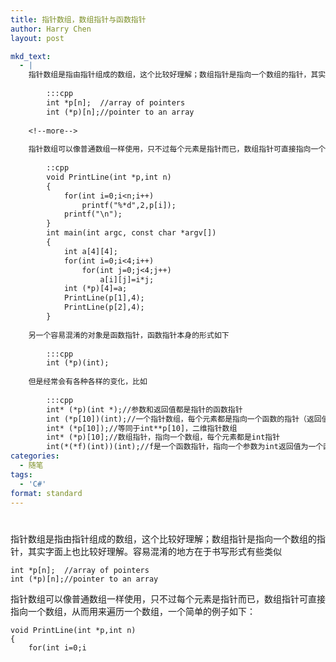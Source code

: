 ```yaml
---
title: 指针数组，数组指针与函数指针
author: Harry Chen
layout: post

mkd_text:
  - |
    指针数组是指由指针组成的数组，这个比较好理解；数组指针是指向一个数组的指针，其实字面上也比较好理解。容易混淆的地方在于书写形式有些类似
    
    	:::cpp
    	int *p[n];  //array of pointers
    	int (*p)[n];//pointer to an array
    
    <!--more-->
    
    指针数组可以像普通数组一样使用，只不过每个元素是指针而已，数组指针可直接指向一个数组，从而用来遍历一个数组，一个简单的例子如下：
    
    	::cpp
    	void PrintLine(int *p,int n)
    	{
    		for(int i=0;i<n;i++)
    			printf("%*d",2,p[i]);
    		printf("\n");
    	}
    	int main(int argc, const char *argv[])
    	{
    		int a[4][4];
    		for(int i=0;i<4;i++)
    			for(int j=0;j<4;j++)
    				a[i][j]=i*j;
    		int (*p)[4]=a;
    		PrintLine(p[1],4);
    		PrintLine(p[2],4);
    	}
    
    另一个容易混淆的对象是函数指针，函数指针本身的形式如下
    
    	:::cpp
    	int (*p)(int);
    
    但是经常会有各种各样的变化，比如
    	
    	:::cpp
    	int* (*p)(int *);//参数和返回值都是指针的函数指针
    	int (*p[10])(int);//一个指针数组，每个元素都是指向一个函数的指针（返回值和参数都是int)
    	int* (*p[10]);//等同于int**p[10]，二维指针数组
    	int* (*p)[10];//数组指针，指向一个数组，每个元素都是int指针
    	int(*(*f)(int))(int);//f是一个函数指针，指向一个参数为int返回值为一个函数指针（参数和返回值都是int）
categories:
  - 随笔
tags:
  - 'C#'
format: standard
---
```

# 

指针数组是指由指针组成的数组，这个比较好理解；数组指针是指向一个数组的指针，其实字面上也比较好理解。容易混淆的地方在于书写形式有些类似


    int *p[n];  //array of pointers
    int (*p)[n];//pointer to an array


指针数组可以像普通数组一样使用，只不过每个元素是指针而已，数组指针可直接指向一个数组，从而用来遍历一个数组，一个简单的例子如下：


    void PrintLine(int *p,int n)
    {
        for(int i=0;i
